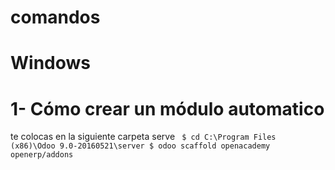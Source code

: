 # comandos
# Windows
# 1- Cómo crear un módulo automatico 
te colocas en la siguiente carpeta serve
<code>
$ cd C:\Program Files (x86)\Odoo 9.0-20160521\server
$ odoo scaffold openacademy openerp/addons
</code>
